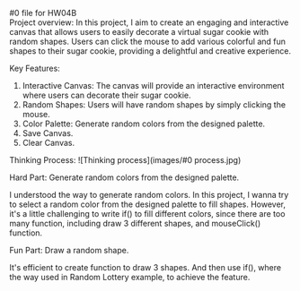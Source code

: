 #0 file for HW04B  
Project overview: In this project, I aim to create an engaging and interactive canvas that allows users to easily decorate a virtual sugar cookie with random shapes. Users can click the mouse to add various colorful and fun shapes to their sugar cookie, providing a delightful and creative experience.  

Key Features:
1. Interactive Canvas: The canvas will provide an interactive environment where users can decorate their sugar cookie.
2. Random Shapes: Users will have random shapes by simply clicking the mouse.
3. Color Palette: Generate random colors from the designed palette.
4. Save Canvas.
5. Clear Canvas.  

Thinking Process:
![Thinking process](images/#0 process.jpg)

Hard Part:
Generate random colors from the designed palette.  

I understood the way to generate random colors. In this project, I wanna try to select a random color from the designed palette to fill shapes. However, it's a little challenging to write if() to fill different colors, since there are too many function, including draw 3 different shapes, and mouseClick() function.

Fun Part:
Draw a random shape. 

It's efficient to create function to draw 3 shapes. And then use if(), where the way used in Random Lottery example, to achieve the feature.

